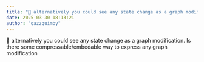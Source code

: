 ```yaml
---
title: "💭 alternatively you could see any state change as a graph modification. Is there some..."
date: 2025-03-30 18:13:21
author: "qazzquimby"
---
```


💭 alternatively you could see any state change as a graph modification. Is there some compressable/embedable way to express any graph modification